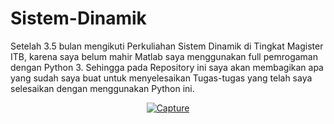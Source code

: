 # Sistem-Dinamik

Setelah 3.5 bulan mengikuti Perkuliahan Sistem Dinamik di Tingkat Magister ITB, karena saya belum mahir Matlab saya menggunakan full pemrogaman dengan Python 3. Sehingga pada Repository ini saya akan membagikan apa yang sudah saya buat untuk menyelesaikan Tugas-tugas yang telah saya selesaikan dengan menggunakan Python ini.

<p align="center">
<a href='https://postimages.org/' target='_blank'><img src='https://i.postimg.cc/GtBc1p4J/Capture.jpg' border='0' alt='Capture'/></a>
</p>

